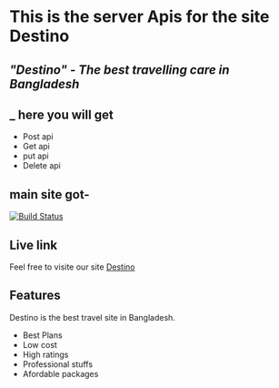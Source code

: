 #  This is the server Apis for the site Destino
## _"Destino" - The best travelling care in Bangladesh_

## _ here you will get

- Post api
- Get api
- put api
- Delete api

## main site got-

[![Build Status](https://travis-ci.org/joemccann/dillinger.svg?branch=master)](https://travis-ci.org/joemccann/dillinger)
## Live link

Feel free to visite our site [Destino](https://destino-7072b.web.app/)

## Features
Destino is the best travel site in Bangladesh.

- Best Plans 
- Low cost
- High ratings
- Professional stuffs
- Afordable packages
